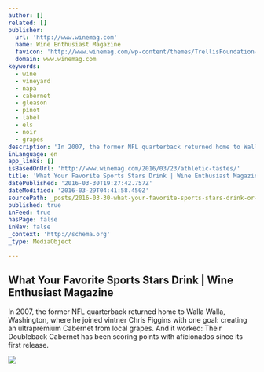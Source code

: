 ```yaml
---
author: []
related: []
publisher:
  url: 'http://www.winemag.com'
  name: Wine Enthusiast Magazine
  favicon: 'http://www.winemag.com/wp-content/themes/TrellisFoundation-child/assets/img/favicon.ico'
  domain: www.winemag.com
keywords:
  - wine
  - vineyard
  - napa
  - cabernet
  - gleason
  - pinot
  - label
  - els
  - noir
  - grapes
description: 'In 2007, the former NFL quarterback returned home to Walla Walla, Washington, where he joined vintner Chris Figgins with one goal: creating an ultrapremium Cabernet from local grapes. And it worked: Their Doubleback Cabernet has been scoring points with aficionados since its first release.'
inLanguage: en
app_links: []
isBasedOnUrl: 'http://www.winemag.com/2016/03/23/athletic-tastes/'
title: 'What Your Favorite Sports Stars Drink | Wine Enthusiast Magazine'
datePublished: '2016-03-30T19:27:42.757Z'
dateModified: '2016-03-29T04:41:58.450Z'
sourcePath: _posts/2016-03-30-what-your-favorite-sports-stars-drink-or-wine-enthusiast-maga.md
published: true
inFeed: true
hasPage: false
inNav: false
_context: 'http://schema.org'
_type: MediaObject

---
```

<article style=""><h1>What Your Favorite Sports Stars Drink | Wine Enthusiast Magazine</h1><p>In 2007, the former NFL quarterback returned home to Walla Walla, Washington, where he joined vintner Chris Figgins with one goal: creating an ultrapremium Cabernet from local grapes. And it worked: Their Doubleback Cabernet has been scoring points with aficionados since its first release.</p><img src="http://www.winemag.com/wp-content/uploads/2016/03/shutterstock_111936422.jpg" /></article>
